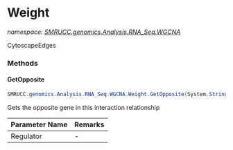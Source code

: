 ﻿# Weight
_namespace: [SMRUCC.genomics.Analysis.RNA_Seq.WGCNA](./index.md)_

CytoscapeEdges



### Methods

#### GetOpposite
```csharp
SMRUCC.genomics.Analysis.RNA_Seq.WGCNA.Weight.GetOpposite(System.String)
```
Gets the opposite gene in this interaction relationship

|Parameter Name|Remarks|
|--------------|-------|
|Regulator|-|



